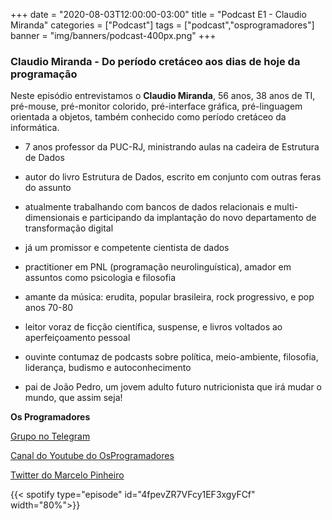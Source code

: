 +++
date = "2020-08-03T12:00:00-03:00"
title = "Podcast E1 - Claudio Miranda"
categories = ["Podcast"]
tags = ["podcast","osprogramadores"]
banner = "img/banners/podcast-400px.png"
+++

### Claudio Miranda - Do período cretáceo aos dias de hoje da programação


Neste episódio entrevistamos o **Claudio Miranda**, 56 anos, 38 anos de TI, pré-mouse, pré-monitor colorido, pré-interface gráfica, pré-linguagem orientada a objetos, também conhecido como período cretáceo da informática.

* 7 anos professor da PUC-RJ, ministrando aulas na cadeira de Estrutura de Dados

* autor do livro Estrutura de Dados, escrito em conjunto com outras feras do assunto

* atualmente trabalhando com bancos de dados relacionais e multi-dimensionais e participando da implantação do novo departamento de transformação digital

* já um promissor e competente cientista de dados

* practitioner em PNL (programação neurolinguística), amador em assuntos como psicologia e filosofia

* amante da música: erudita, popular brasileira, rock progressivo, e pop anos 70-80

* leitor voraz de ficção científica, suspense, e livros voltados ao aperfeiçoamento pessoal

* ouvinte contumaz de podcasts sobre política, meio-ambiente, filosofia, liderança, budismo e autoconhecimento

* pai de João Pedro, um jovem adulto futuro nutricionista que irá mudar o mundo, que assim seja!

**Os Programadores**

[Grupo no Telegram](https://t.me/osprogramadores)

[Canal do Youtube do OsProgramadores](https://www.youtube.com/channel/UCt_YNYGl6K5yNXlXEQDdwWg?view_as=subscriber)

[Twitter do Marcelo Pinheiro](https://twitter.com/mpinheir)


{{< spotify type="episode" id="4fpevZR7VFcy1EF3xgyFCf" width="80%">}}